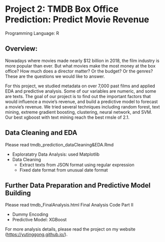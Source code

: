 # Project 2: TMDB Box Office Prediction: Predict Movie Revenue
Programming Language: R

## Overview:
Nowadays where movies made nearly $12 billion in 2018, the film industry is more popular than ever. But what movies make the most money at the box office? How much does a director matter? Or the budget? Or the genres? These are the questions we would like to answer. 

For this project, we studied metadata on over 7,000 past films and applied EDA and predictive analysis. Some of our variables are numeric, and some are texts. The goal of our project is to find out the important factors that would influence a movie’s revenue, and build a predictive model to forecast a movie’s revenue. 
We tried several techniques including random forest, text mining, extreme gradient boosting, clustering, neural network, and SVM. Our best xgboost with text mining reach the best rmsle of 2.1.

## Data Cleaning and EDA
Please read tmdb_prediction_dataCleaning&EDA.Rmd
* Exploratatry Data Analysis: used Matplotlib
* Data Cleaning
  * Extract texts from JSON format using regular expression
  * Fixed date format from unusual date format
  
## Further Data Preparation and Predictive Model Building
Please read tmdb_FinalAnalysis.html	Final Analysis Code Part II
* Dummy Encoding
* Predictive Model: XGBoost


For more analysis details, please read the project on my website (https://yutinggong.github.io/).

